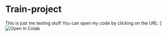 # Train-project
This is just me testing stuff
You can open my code by clicking on the URL: [![Open In Colab](https://colab.research.google.com/github/Julardzija/Train-project/blob/main/1WebscrapingTrainAccidents.ipynb)

